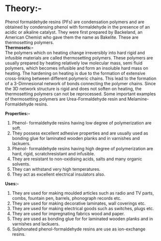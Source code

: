 # Theory:-
Phenol formaldehyde resins (PFs) are condensation polymers and are obtained by
condensing phenol with formaldehyde in the presence of an acidic or alkaline catalyst. They were
first prepared by Backeland, an American Chemist who gave them the name as Bakelite. These are
thermosetting polymers.<br>
<b>Thermosets:-</b><br>The polymers which on heating change irreversibly into hard rigid and infusible
materials are called thermosetting polymers. These polymers are usually prepared by heating
relatively low molecular mass, semi fluid polymers, which becomes infusible and form an insoluble
hard mass on heating. The hardening on heating is due to the formation of extensive cross-linking
between different polymeric chains. This lead to the formation of a 3-Dimnesional network of bonds
connecting the polymer chains. Since the 3D network structure is rigid and does not soften on
heating, the thermosetting polymers can not be reprocessed. Some important examples of
thermosetting polymers are Urea-Formaldehyde resin and Melamine-Formaldehyde resins.<br>

<b>Properties:-</b>
 1. Phenol- formaldehyde resins having low degree of polymerization are soft.<br>
 2. They possess excellent adhesive properties and are usually used as bonding glue for laminated wooden planks and in varnishes and lackuers.<br>
 3. Phenol- formaldehyde resins having high degree of polymerization are hard, rigid, scratchresistant and infusible.<br>
 4. They are resistant to non-oxidising acids, salts and many organic solvents.<br>
 5. They can withstand very high temperatures.<br>
 6. They act as excellent electrical insulators also.

<b>Uses:-</b>
1. They are used for making moulded articles such as radio and TV parts, combs, fountain pen, barrels, phonograph records etc.<br>
2. They are used for making decorative laminates, wall coverings etc.<br>
3. They are used for making electrical goods such as switches, plugs etc.<br>
4. They are used for impregnating fabrics wood and paper.<br>
5. They are used as bonding glue for for laminated wooden planks and in varnishes and lackuers.<br>
6. Sulphonated phenol-formaldehyde resins are use as ion-exchange resins.
